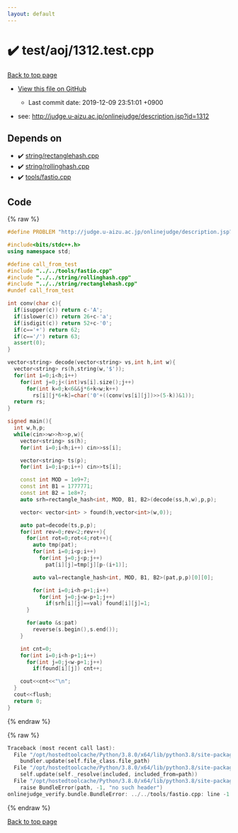 ```yaml
---
layout: default
---
```


<!-- mathjax config similar to math.stackexchange -->
<script type="text/javascript" async
  src="https://cdnjs.cloudflare.com/ajax/libs/mathjax/2.7.5/MathJax.js?config=TeX-MML-AM_CHTML">
</script>
<script type="text/x-mathjax-config">
  MathJax.Hub.Config({
    TeX: { equationNumbers: { autoNumber: "AMS" }},
    tex2jax: {
      inlineMath: [ ['$','$'] ],
      processEscapes: true
    },
    "HTML-CSS": { matchFontHeight: false },
    displayAlign: "left",
    displayIndent: "2em"
  });
</script>

<script type="text/javascript" src="https://cdnjs.cloudflare.com/ajax/libs/jquery/3.4.1/jquery.min.js"></script>
<script src="https://cdn.jsdelivr.net/npm/jquery-balloon-js@1.1.2/jquery.balloon.min.js" integrity="sha256-ZEYs9VrgAeNuPvs15E39OsyOJaIkXEEt10fzxJ20+2I=" crossorigin="anonymous"></script>
<script type="text/javascript" src="../../../assets/js/copy-button.js"></script>
<link rel="stylesheet" href="../../../assets/css/copy-button.css" />


# :heavy_check_mark: test/aoj/1312.test.cpp

<a href="../../../index.html">Back to top page</a>

* <a href="{{ site.github.repository_url }}/blob/master/test/aoj/1312.test.cpp">View this file on GitHub</a>
    - Last commit date: 2019-12-09 23:51:01 +0900


* see: <a href="http://judge.u-aizu.ac.jp/onlinejudge/description.jsp?id=1312">http://judge.u-aizu.ac.jp/onlinejudge/description.jsp?id=1312</a>


## Depends on

* :heavy_check_mark: <a href="../../../library/string/rectanglehash.cpp.html">string/rectanglehash.cpp</a>
* :heavy_check_mark: <a href="../../../library/string/rollinghash.cpp.html">string/rollinghash.cpp</a>
* :heavy_check_mark: <a href="../../../library/tools/fastio.cpp.html">tools/fastio.cpp</a>


## Code

<a id="unbundled"></a>
{% raw %}
```cpp
#define PROBLEM "http://judge.u-aizu.ac.jp/onlinejudge/description.jsp?id=1312"

#include<bits/stdc++.h>
using namespace std;

#define call_from_test
#include "../../tools/fastio.cpp"
#include "../../string/rollinghash.cpp"
#include "../../string/rectanglehash.cpp"
#undef call_from_test

int conv(char c){
  if(isupper(c)) return c-'A';
  if(islower(c)) return 26+c-'a';
  if(isdigit(c)) return 52+c-'0';
  if(c=='+') return 62;
  if(c=='/') return 63;
  assert(0);
}

vector<string> decode(vector<string> vs,int h,int w){
  vector<string> rs(h,string(w,'$'));
  for(int i=0;i<h;i++)
    for(int j=0;j<(int)vs[i].size();j++)
      for(int k=0;k<6&&j*6+k<w;k++)
        rs[i][j*6+k]=char('0'+((conv(vs[i][j])>>(5-k))&1));
  return rs;
}

signed main(){
  int w,h,p;
  while(cin>>w>>h>>p,w){
    vector<string> ss(h);
    for(int i=0;i<h;i++) cin>>ss[i];

    vector<string> ts(p);
    for(int i=0;i<p;i++) cin>>ts[i];

    const int MOD = 1e9+7;
    const int B1 = 1777771;
    const int B2 = 1e8+7;
    auto srh=rectangle_hash<int, MOD, B1, B2>(decode(ss,h,w),p,p);

    vector< vector<int> > found(h,vector<int>(w,0));

    auto pat=decode(ts,p,p);
    for(int rev=0;rev<2;rev++){
      for(int rot=0;rot<4;rot++){
        auto tmp(pat);
        for(int i=0;i<p;i++)
          for(int j=0;j<p;j++)
            pat[i][j]=tmp[j][p-(i+1)];

        auto val=rectangle_hash<int, MOD, B1, B2>(pat,p,p)[0][0];

        for(int i=0;i<h-p+1;i++)
          for(int j=0;j<w-p+1;j++)
            if(srh[i][j]==val) found[i][j]=1;
      }

      for(auto &s:pat)
        reverse(s.begin(),s.end());
    }

    int cnt=0;
    for(int i=0;i<h-p+1;i++)
      for(int j=0;j<w-p+1;j++)
        if(found[i][j]) cnt++;

    cout<<cnt<<"\n";
  }
  cout<<flush;
  return 0;
}

```
{% endraw %}

<a id="bundled"></a>
{% raw %}
```cpp
Traceback (most recent call last):
  File "/opt/hostedtoolcache/Python/3.8.0/x64/lib/python3.8/site-packages/onlinejudge_verify/docs.py", line 345, in write_contents
    bundler.update(self.file_class.file_path)
  File "/opt/hostedtoolcache/Python/3.8.0/x64/lib/python3.8/site-packages/onlinejudge_verify/bundle.py", line 156, in update
    self.update(self._resolve(included, included_from=path))
  File "/opt/hostedtoolcache/Python/3.8.0/x64/lib/python3.8/site-packages/onlinejudge_verify/bundle.py", line 54, in _resolve
    raise BundleError(path, -1, "no such header")
onlinejudge_verify.bundle.BundleError: ../../tools/fastio.cpp: line -1: no such header

```
{% endraw %}

<a href="../../../index.html">Back to top page</a>

